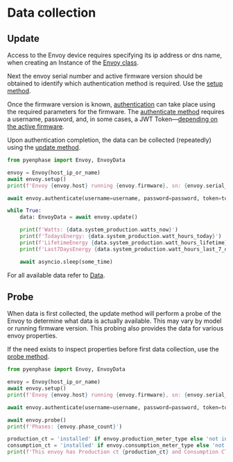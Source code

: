 # Data collection

## Update

Access to the Envoy device requires specifying its ip address or dns name, when creating an Instance of the [Envoy class](#pyenphase.Envoy).

Next the envoy serial number and active firmware version should be obtained to identify which authentication method is required. Use the [setup method](#pyenphase.Envoy.setup).

Once the firmware version is known, [authentication](./usage_authentication.md#authentication) can take place using the required parameters for the firmware. The [authenticate method](#pyenphase.Envoy.authenticate) requires a username, password, and, in some cases, a JWT Token—[depending on the active firmware](./usage_authentication.md#authentication).

Upon authentication completion, the data can be collected (repeatedly) using the [update method](#pyenphase.Envoy.update).

```python
from pyenphase import Envoy, EnvoyData

envoy = Envoy(host_ip_or_name)
await envoy.setup()
print(f'Envoy {envoy.host} running {envoy.firmware}, sn: {envoy.serial_number}')

await envoy.authenticate(username=username, password=password, token=token)

while True:
    data: EnvoyData = await envoy.update()

    print(f'Watts: {data.system_production.watts_now}')
    print(f'TodaysEnergy: {data.system_production.watt_hours_today}')
    print(f'LifetimeEnergy {data.system_production.watt_hours_lifetime}')
    print(f'Last7DaysEnergy {data.system_production.watt_hours_last_7_days}')

    await asyncio.sleep(some_time)
```

For all available data refer to [Data](./data.md).

## Probe

When data is first collected, the update method will perform a probe of the Envoy to determine what data is actually available. This may vary by model or running firmware version. This probing also provides the data for various envoy properties.

If the need exists to inspect properties before first data collection, use the [probe method](#pyenphase.Envoy.probe).

```python
from pyenphase import Envoy, EnvoyData

envoy = Envoy(host_ip_or_name)
await envoy.setup()
print(f'Envoy {envoy.host} running {envoy.firmware}, sn: {envoy.serial_number}')

await envoy.authenticate(username=username, password=password, token=token)

await envoy.probe()
print(f'Phases: {envoy.phase_count}')

production_ct = 'installed' if envoy.production_meter_type else 'not installed'
consumption_ct = 'installed' if envoy.consumption_meter_type else 'not installed'
print(f'This envoy has Production ct {production_ct} and Consumption CT {consumption_ct}')

```
